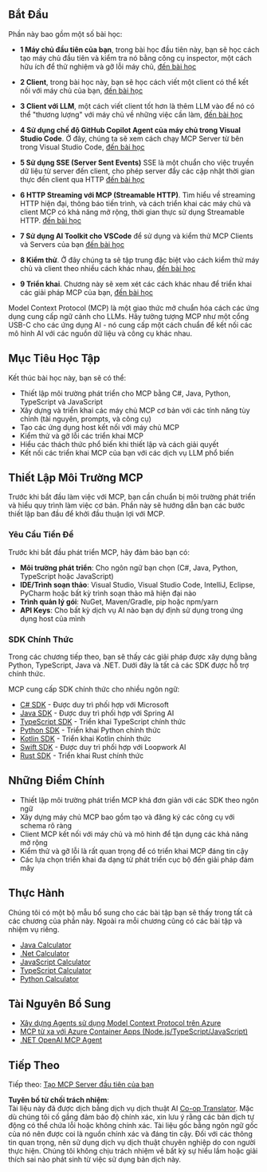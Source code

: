 <!--
CO_OP_TRANSLATOR_METADATA:
{
  "original_hash": "97f1c99b5b12cf03d4b1be68b3636a4a",
  "translation_date": "2025-07-04T18:04:27+00:00",
  "source_file": "03-GettingStarted/README.md",
  "language_code": "vi"
}
-->
## Bắt Đầu  

Phần này bao gồm một số bài học:

- **1 Máy chủ đầu tiên của bạn**, trong bài học đầu tiên này, bạn sẽ học cách tạo máy chủ đầu tiên và kiểm tra nó bằng công cụ inspector, một cách hữu ích để thử nghiệm và gỡ lỗi máy chủ, [đến bài học](/03-GettingStarted/01-first-server/README.md)

- **2 Client**, trong bài học này, bạn sẽ học cách viết một client có thể kết nối với máy chủ của bạn, [đến bài học](/03-GettingStarted/02-client/README.md)

- **3 Client với LLM**, một cách viết client tốt hơn là thêm LLM vào để nó có thể "thương lượng" với máy chủ về những việc cần làm, [đến bài học](/03-GettingStarted/03-llm-client/README.md)

- **4 Sử dụng chế độ GitHub Copilot Agent của máy chủ trong Visual Studio Code**. Ở đây, chúng ta sẽ xem cách chạy MCP Server từ bên trong Visual Studio Code, [đến bài học](/03-GettingStarted/04-vscode/README.md)

- **5 Sử dụng SSE (Server Sent Events)** SSE là một chuẩn cho việc truyền dữ liệu từ server đến client, cho phép server đẩy các cập nhật thời gian thực đến client qua HTTP [đến bài học](/03-GettingStarted/05-sse-server/README.md)

- **6 HTTP Streaming với MCP (Streamable HTTP)**. Tìm hiểu về streaming HTTP hiện đại, thông báo tiến trình, và cách triển khai các máy chủ và client MCP có khả năng mở rộng, thời gian thực sử dụng Streamable HTTP. [đến bài học](/03-GettingStarted/06-http-streaming/README.md)

- **7 Sử dụng AI Toolkit cho VSCode** để sử dụng và kiểm thử MCP Clients và Servers của bạn [đến bài học](/03-GettingStarted/07-aitk/README.md)

- **8 Kiểm thử**. Ở đây chúng ta sẽ tập trung đặc biệt vào cách kiểm thử máy chủ và client theo nhiều cách khác nhau, [đến bài học](/03-GettingStarted/08-testing/README.md)

- **9 Triển khai**. Chương này sẽ xem xét các cách khác nhau để triển khai các giải pháp MCP của bạn, [đến bài học](/03-GettingStarted/09-deployment/README.md)


Model Context Protocol (MCP) là một giao thức mở chuẩn hóa cách các ứng dụng cung cấp ngữ cảnh cho LLMs. Hãy tưởng tượng MCP như một cổng USB-C cho các ứng dụng AI - nó cung cấp một cách chuẩn để kết nối các mô hình AI với các nguồn dữ liệu và công cụ khác nhau.

## Mục Tiêu Học Tập

Kết thúc bài học này, bạn sẽ có thể:

- Thiết lập môi trường phát triển cho MCP bằng C#, Java, Python, TypeScript và JavaScript
- Xây dựng và triển khai các máy chủ MCP cơ bản với các tính năng tùy chỉnh (tài nguyên, prompts, và công cụ)
- Tạo các ứng dụng host kết nối với máy chủ MCP
- Kiểm thử và gỡ lỗi các triển khai MCP
- Hiểu các thách thức phổ biến khi thiết lập và cách giải quyết
- Kết nối các triển khai MCP của bạn với các dịch vụ LLM phổ biến

## Thiết Lập Môi Trường MCP

Trước khi bắt đầu làm việc với MCP, bạn cần chuẩn bị môi trường phát triển và hiểu quy trình làm việc cơ bản. Phần này sẽ hướng dẫn bạn các bước thiết lập ban đầu để khởi đầu thuận lợi với MCP.

### Yêu Cầu Tiền Đề

Trước khi bắt đầu phát triển MCP, hãy đảm bảo bạn có:

- **Môi trường phát triển**: Cho ngôn ngữ bạn chọn (C#, Java, Python, TypeScript hoặc JavaScript)
- **IDE/Trình soạn thảo**: Visual Studio, Visual Studio Code, IntelliJ, Eclipse, PyCharm hoặc bất kỳ trình soạn thảo mã hiện đại nào
- **Trình quản lý gói**: NuGet, Maven/Gradle, pip hoặc npm/yarn
- **API Keys**: Cho bất kỳ dịch vụ AI nào bạn dự định sử dụng trong ứng dụng host của mình


### SDK Chính Thức

Trong các chương tiếp theo, bạn sẽ thấy các giải pháp được xây dựng bằng Python, TypeScript, Java và .NET. Dưới đây là tất cả các SDK được hỗ trợ chính thức.

MCP cung cấp SDK chính thức cho nhiều ngôn ngữ:
- [C# SDK](https://github.com/modelcontextprotocol/csharp-sdk) - Được duy trì phối hợp với Microsoft
- [Java SDK](https://github.com/modelcontextprotocol/java-sdk) - Được duy trì phối hợp với Spring AI
- [TypeScript SDK](https://github.com/modelcontextprotocol/typescript-sdk) - Triển khai TypeScript chính thức
- [Python SDK](https://github.com/modelcontextprotocol/python-sdk) - Triển khai Python chính thức
- [Kotlin SDK](https://github.com/modelcontextprotocol/kotlin-sdk) - Triển khai Kotlin chính thức
- [Swift SDK](https://github.com/modelcontextprotocol/swift-sdk) - Được duy trì phối hợp với Loopwork AI
- [Rust SDK](https://github.com/modelcontextprotocol/rust-sdk) - Triển khai Rust chính thức

## Những Điểm Chính

- Thiết lập môi trường phát triển MCP khá đơn giản với các SDK theo ngôn ngữ
- Xây dựng máy chủ MCP bao gồm tạo và đăng ký các công cụ với schema rõ ràng
- Client MCP kết nối với máy chủ và mô hình để tận dụng các khả năng mở rộng
- Kiểm thử và gỡ lỗi là rất quan trọng để có triển khai MCP đáng tin cậy
- Các lựa chọn triển khai đa dạng từ phát triển cục bộ đến giải pháp đám mây

## Thực Hành

Chúng tôi có một bộ mẫu bổ sung cho các bài tập bạn sẽ thấy trong tất cả các chương của phần này. Ngoài ra mỗi chương cũng có các bài tập và nhiệm vụ riêng.

- [Java Calculator](./samples/java/calculator/README.md)
- [.Net Calculator](../../../03-GettingStarted/samples/csharp)
- [JavaScript Calculator](./samples/javascript/README.md)
- [TypeScript Calculator](./samples/typescript/README.md)
- [Python Calculator](../../../03-GettingStarted/samples/python)

## Tài Nguyên Bổ Sung

- [Xây dựng Agents sử dụng Model Context Protocol trên Azure](https://learn.microsoft.com/azure/developer/ai/intro-agents-mcp)
- [MCP từ xa với Azure Container Apps (Node.js/TypeScript/JavaScript)](https://learn.microsoft.com/samples/azure-samples/mcp-container-ts/mcp-container-ts/)
- [.NET OpenAI MCP Agent](https://learn.microsoft.com/samples/azure-samples/openai-mcp-agent-dotnet/openai-mcp-agent-dotnet/)

## Tiếp Theo

Tiếp theo: [Tạo MCP Server đầu tiên của bạn](./01-first-server/README.md)

**Tuyên bố từ chối trách nhiệm**:  
Tài liệu này đã được dịch bằng dịch vụ dịch thuật AI [Co-op Translator](https://github.com/Azure/co-op-translator). Mặc dù chúng tôi cố gắng đảm bảo độ chính xác, xin lưu ý rằng các bản dịch tự động có thể chứa lỗi hoặc không chính xác. Tài liệu gốc bằng ngôn ngữ gốc của nó nên được coi là nguồn chính xác và đáng tin cậy. Đối với các thông tin quan trọng, nên sử dụng dịch vụ dịch thuật chuyên nghiệp do con người thực hiện. Chúng tôi không chịu trách nhiệm về bất kỳ sự hiểu lầm hoặc giải thích sai nào phát sinh từ việc sử dụng bản dịch này.